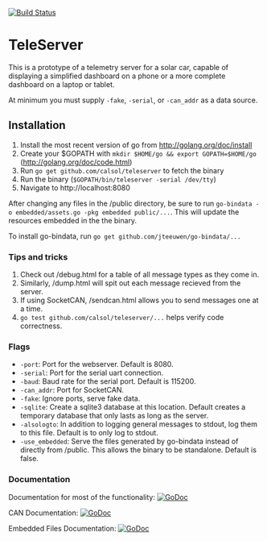 [![Build Status](https://travis-ci.org/CalSol/teleserver.svg?branch=master)](https://travis-ci.org/CalSol/teleserver)

# TeleServer

This is a prototype of a telemetry server for a solar car, capable of displaying
a simplified dashboard on a phone or a more complete dashboard on a laptop or
tablet.

At minimum you must supply `-fake`, `-serial`, or `-can_addr` as a data source.

## Installation
1. Install the most recent version of go from http://golang.org/doc/install
2. Create your $GOPATH with `mkdir $HOME/go && export GOPATH=$HOME/go` (http://golang.org/doc/code.html)
3. Run `go get github.com/calsol/teleserver` to fetch the binary
4. Run the binary (`$GOPATH/bin/teleserver -serial /dev/tty`)
5. Navigate to http://localhost:8080

After changing any files in the /public directory, be sure to run
 `go-bindata -o embedded/assets.go -pkg embedded public/...`. This will
  update the resources embedded in the the binary.

To install go-bindata, run `go get github.com/jteeuwen/go-bindata/...`

### Tips and tricks
1. Check out /debug.html for a table of all message types as they come in.
2. Similarly, /dump.html will spit out each message recieved from the server.
3. If using SocketCAN, /sendcan.html allows you to send messages one at a time.
4. `go test github.com/calsol/teleserver/...` helps verify code correctness.

### Flags
* `-port`: Port for the webserver. Default is 8080.
* `-serial`: Port for the serial uart connection.
* `-baud`: Baud rate for the serial port. Default is 115200.
* `-can_addr`: Port for SocketCAN.
* `-fake`: Ignore ports, serve fake data.
* `-sqlite`: Create a sqlite3 database at this location. Default creates a
  temporary database that only lasts as long as the server.
* `-alsologto`: In addition to logging general messages to stdout, log them to
  this file. Default is to only log to stdout.
* `-use_embedded`: Serve the files generated by go-bindata instead of directly
  from /public. This allows the binary to be standalone. Default is false.

### Documentation
Documentation for most of the functionality: [![GoDoc](https://godoc.org/github.com/CalSol/teleserver/lib?status.png)](https://godoc.org/github.com/CalSol/teleserver/lib)

CAN Documentation: [![GoDoc](https://godoc.org/github.com/CalSol/teleserver/can?status.png)](https://godoc.org/github.com/CalSol/teleserver/can)

Embedded Files Documentation: [![GoDoc](https://godoc.org/github.com/CalSol/teleserver/embedded?status.png)](https://godoc.org/github.com/CalSol/teleserver/embedded)


